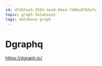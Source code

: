 ```yaml
---
id: df38fee5-3503-4aa9-84ed-740ba8f85efc
topic: graph databases
tags: database graph
---
```



# Dgraphq

https://dgraph.io/